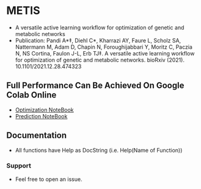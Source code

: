 # METIS
* A versatile active learning workflow for optimization of genetic and metabolic networks
* Publication: Pandi A*‡, Diehl C*, Kharrazi AY, Faure L, Scholz SA, Nattermann M, Adam D, Chapin N, Foroughijabbari Y, Moritz C, Paczia N, NS Cortina, Faulon J-L, Erb TJ‡. A versatile active learning workflow for optimization of genetic and metabolic networks. bioRxiv (2021). 10.1101/2021.12.28.474323

## Full Performance Can Be Achieved On Google Colab Online
* [Optimization NoteBook](https://colab.research.google.com/github/amirpandi/METIS/blob/main/METIS_Optimization_Notebook.ipynb)
* [Prediction NoteBook](https://colab.research.google.com/github/amirpandi/METIS/blob/main/METIS_Prediction_Notebook.ipynb)

## Documentation
* All functions have Help as DocString (i.e. Help(Name of Function))

### Support
* Feel free to open an issue.
